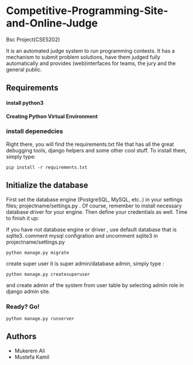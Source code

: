 # Competitive-Programming-Site-and-Online-Judge
Bsc Project(CSE5202)


It is an automated judge system to run programming contests. It has a mechanism to submit problem solutions, have them judged fully automatically and provides (web)interfaces for teams, the jury and the general public.


## Requirements
#### install python3


#### Creating Python Virtual Environment 
### install depenedcies
Right there, you will find the requirements.txt file that has all the great debugging tools, django helpers and some other cool stuff. To install them, simply type:

```pip install -r requirements.txt```


## Initialize the database

First set the database engine (PostgreSQL, MySQL, etc..) in your settings files; 
projectname/settings.py . Of course, remember to install necessary database driver for your engine. Then define your credentials as well. Time to finish it up:

If you have not database engine or driver , use default database that is sqlite3. 
comment mysql configration and uncomment sqlite3 in projectname/settings.py

```python manage.py migrate```

create super user it is super admin/database admin, simply type :

```python manage.py createsuperuser```

and create admin of the system from user table by selecting admin role in django admin site.


### Ready? Go!


```python manage.py runserver```


## Authors


* Mukerem Ali
* Mustefa Kamil

